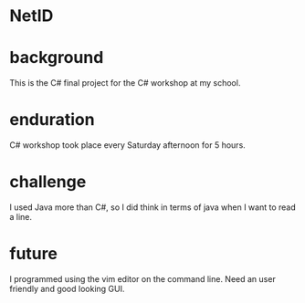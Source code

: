 # NetID

# background
This is the C# final project for the C# workshop at my school. 

# enduration
C# workshop took place every Saturday afternoon for 5 hours. 

# challenge
I used Java more than C#, so I did think in terms of java when I want to read a line.

# future
I programmed using the vim editor on the command line. Need an user friendly and good looking GUI.
